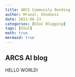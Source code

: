 ```yaml
---
title: ARCS Community Bonding
author: Mrunal, Ghodoosi
date: 2022-06-23 
categories: [GSoC Blogging]
tags: [GSoC]
math: true
mermaid: true
---
```


## ARCS AI blog

HELLO WORLD!